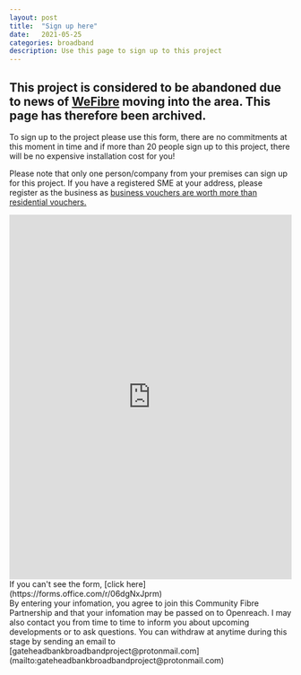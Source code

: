 ```yaml
---
layout: post
title:  "Sign up here"
date:   2021-05-25
categories: broadband
description: Use this page to sign up to this project
---
```

## This project is considered to be abandoned due to news of [WeFibre](https://wefibre.com/) moving into the area. This page has therefore been archived.

To sign up to the project please use this form, there are no commitments at this moment in time and if more than 20 people sign up to this project, there will be no expensive installation cost for you! <br>

Please note that only one person/company from your premises can sign up for this project. If you have a registered SME at your address, please register as the business as [business vouchers are worth more than residential vouchers.](https://gigabitvoucher.culture.gov.uk/)

<iframe width="730px" height= "650px" src= "https://forms.office.com/Pages/ResponsePage.aspx?id=DQSIkWdsW0yxEjajBLZtrQAAAAAAAAAAAAO__fWPBfFUNlNMQVFDSlNBOE9WUElQTjZIRUE3Uk5RUi4u&embed=true" frameborder= "0" marginwidth= "0" marginheight= "0" style= "border: none; max-width:100%; max-height:100vh" allowfullscreen webkitallowfullscreen mozallowfullscreen msallowfullscreen> </iframe>
If you can't see the form, [click here](https://forms.office.com/r/06dgNxJprm)

<br>
By entering your infomation, you agree to join this Community Fibre Partnership and that your infomation may be passed on to Openreach. I may also contact you from time to time to inform you about upcoming developments or to ask questions. You can withdraw at anytime during this stage by sending an email to [gateheadbankbroadbandproject@protonmail.com](mailto:gateheadbankbroadbandproject@protonmail.com)

